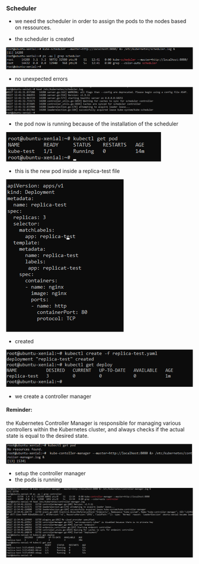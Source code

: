 ### Scheduler
 - we need the scheduler in order to assign the pods to the nodes based on ressources.

- the scheduler is created

![alt text](images2/i5-1.png)

- no unexpected errors

 ![alt text](images2/i5-2.png)

 - the pod now is running 
because of the installation of the scheduler

![alt text](images2/i5-3.png)

- this is the new pod inside a replica-test file

![alt text](images2/I5-4.png)

- created

![alt text](images2/i5-5.png)

- we create a controller manager 
 #### Reminder: 
 the Kubernetes Controller Manager is responsible for managing various controllers within the Kubernetes cluster, and always checks if the actual state is equal to the desired state.

![alt text](images2/i5-6.png)

- setup the controller manager 
- the pods is running

![alt text](images2/i5-7.png)